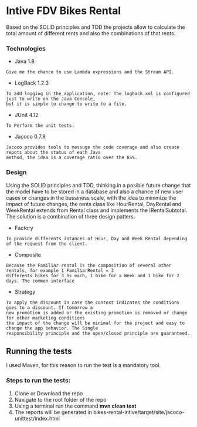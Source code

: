 # Intive FDV Bikes Rental

Based on the SOLID principles and TDD the projects allow to calculate the total amount of different rents and also the combinations of that rents.


### Technologies

* Java 1.8

```
Give me the chance to use Lambda expressions and the Stream API.
```

* LogBack 1.2.3

```
To add logging in the application, note: The logback.xml is configured just to write on the Java Console, 
but it is simple to change to write to a file.
```

* JUnit 4.12

```
To Perform the unit tests.
```

* Jacoco 0.7.9

```
Jacoco provides tools to messuge the code coverage and also create repots about the status of each Java
method, the idea is a coverage ratio over the 85%.
```


### Design

Using the SOLID principles and TDD, thinking in a posible future change that the model have to be stored in a database and also a chance of new user cases or changes in the bussiness scale, with the idea to minimize the impact of future changes, the rents class like HourRental, DayRental and WeekRental extends from Rental class and implements the IRentalSubtotal. The solution is a combination of three design patters.

* Factory 
```
To provide differents intances of Hour, Day and Week Rental depending of the request from the client.
```

* Composite

```
Because the Familiar rental is the composition of several other rentals, for example 1 FamiliarRental = 3 
differents bikes for 3 hs each, 1 bike for a Week and 1 bike for 2 days. The common interface 
```

* Strategy

```
To apply the discount in case the context indicates the conditions goes to a discount. If tomorrow a 
new promotion is added or the existing promotion is removed or change for other marketing conditions 
the impact of the change will be minimal for the project and easy to change the app behavior. The Single 
responsibility principle and the open/closed principle are guaranteed.
```


## Running the tests

I used Maven, for this reason to run the test is a mandatory tool.

### Steps to run the tests:

1. Clone or Download the repo
2. Navigate to the root folder of the repo
3. Using a terminal run the command **mvn clean test**
4. The reports will be generated in bikes-rental-intive/target/site/jacoco-unittest/index.html 
